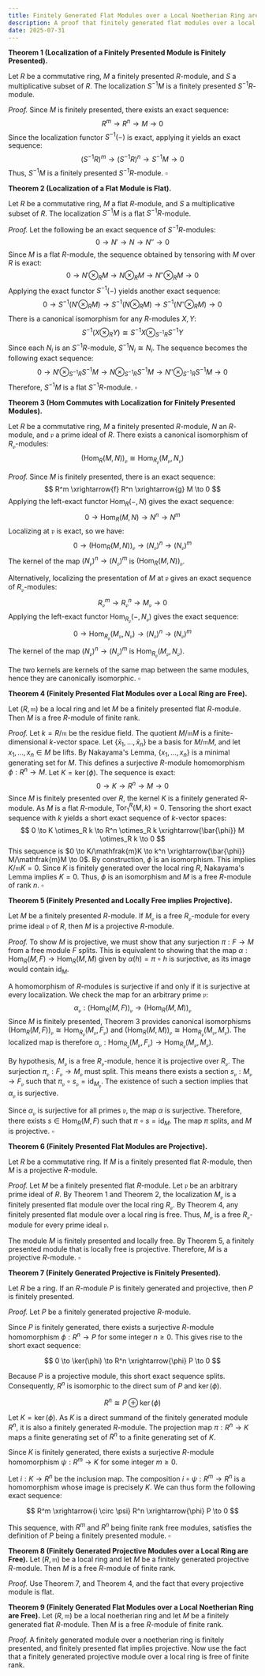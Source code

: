 ```yaml
---
title: Finitely Generated Flat Modules over a Local Noetherian Ring are Free
description: A proof that finitely generated flat modules over a local noetherian ring are free, demonstrated through localization techniques.
date: 2025-07-31
---
```


**Theorem 1 (Localization of a Finitely Presented Module is Finitely Presented).**

Let $R$ be a commutative ring, $M$ a finitely presented $R$-module, and $S$ a multiplicative subset of $R$. The localization $S^{-1}M$ is a finitely presented $S^{-1}R$-module.

*Proof.*
Since $M$ is finitely presented, there exists an exact sequence:
$$
R^m \to R^n \to M \to 0
$$
Since the localization functor $S^{-1}(-)$ is exact, applying it yields an exact sequence:
$$
(S^{-1}R)^m \to (S^{-1}R)^n \to S^{-1}M \to 0
$$
Thus, $S^{-1}M$ is a finitely presented $S^{-1}R$-module.
$\square$

**Theorem 2 (Localization of a Flat Module is Flat).**

Let $R$ be a commutative ring, $M$ a flat $R$-module, and $S$ a multiplicative subset of $R$. The localization $S^{-1}M$ is a flat $S^{-1}R$-module.

*Proof.*
Let the following be an exact sequence of $S^{-1}R$-modules:
$$
0 \to N' \to N \to N'' \to 0
$$
Since $M$ is a flat $R$-module, the sequence obtained by tensoring with $M$ over $R$ is exact:
$$
0 \to N' \otimes_R M \to N \otimes_R M \to N'' \otimes_R M \to 0
$$
Applying the exact functor $S^{-1}(-)$ yields another exact sequence:
$$
0 \to S^{-1}(N' \otimes_R M) \to S^{-1}(N \otimes_R M) \to S^{-1}(N'' \otimes_R M) \to 0
$$
There is a canonical isomorphism for any $R$-modules $X, Y$:
$$
S^{-1}(X \otimes_R Y) \cong S^{-1}X \otimes_{S^{-1}R} S^{-1}Y
$$
Since each $N_i$ is an $S^{-1}R$-module, $S^{-1}N_i \cong N_i$. The sequence becomes the following exact sequence:
$$
0 \to N' \otimes_{S^{-1}R} S^{-1}M \to N \otimes_{S^{-1}R} S^{-1}M \to N'' \otimes_{S^{-1}R} S^{-1}M \to 0
$$
Therefore, $S^{-1}M$ is a flat $S^{-1}R$-module.
$\square$

**Theorem 3 (Hom Commutes with Localization for Finitely Presented Modules).**

Let $R$ be a commutative ring, $M$ a finitely presented $R$-module, $N$ an $R$-module, and $\mathfrak{p}$ a prime ideal of $R$. There exists a canonical isomorphism of $R_\mathfrak{p}$-modules:
$$
(\operatorname{Hom}_R(M, N))_\mathfrak{p} \cong \operatorname{Hom}_{R_\mathfrak{p}}(M_\mathfrak{p}, N_\mathfrak{p})
$$

*Proof.*
Since $M$ is finitely presented, there is an exact sequence:
$$
R^m \xrightarrow{f} R^n \xrightarrow{g} M \to 0
$$
Applying the left-exact functor $\operatorname{Hom}_R(-, N)$ gives the exact sequence:
$$
0 \to \operatorname{Hom}_R(M, N) \to N^n \to N^m
$$
Localizing at $\mathfrak{p}$ is exact, so we have:
$$
0 \to (\operatorname{Hom}_R(M, N))_\mathfrak{p} \to (N_\mathfrak{p})^n \to (N_\mathfrak{p})^m
$$
The kernel of the map $(N_\mathfrak{p})^n \to (N_\mathfrak{p})^m$ is $(\operatorname{Hom}_R(M, N))_\mathfrak{p}$.

Alternatively, localizing the presentation of $M$ at $\mathfrak{p}$ gives an exact sequence of $R_\mathfrak{p}$-modules:
$$
R_\mathfrak{p}^m \to R_\mathfrak{p}^n \to M_\mathfrak{p} \to 0
$$
Applying the left-exact functor $\operatorname{Hom}_{R_\mathfrak{p}}(-, N_\mathfrak{p})$ gives the exact sequence:
$$
0 \to \operatorname{Hom}_{R_\mathfrak{p}}(M_\mathfrak{p}, N_\mathfrak{p}) \to (N_\mathfrak{p})^n \to (N_\mathfrak{p})^m
$$
The kernel of the map $(N_\mathfrak{p})^n \to (N_\mathfrak{p})^m$ is $\operatorname{Hom}_{R_\mathfrak{p}}(M_\mathfrak{p}, N_\mathfrak{p})$.

The two kernels are kernels of the same map between the same modules, hence they are canonically isomorphic.
$\square$

**Theorem 4 (Finitely Presented Flat Modules over a Local Ring are Free).**

Let $(R, \mathfrak{m})$ be a local ring and let $M$ be a finitely presented flat $R$-module. Then $M$ is a free $R$-module of finite rank.

*Proof.*
Let $k = R/\mathfrak{m}$ be the residue field. The quotient $M/\mathfrak{m}M$ is a finite-dimensional $k$-vector space. Let $\{\bar{x}_1, \dots, \bar{x}_n\}$ be a basis for $M/\mathfrak{m}M$, and let $x_1, \dots, x_n \in M$ be lifts. By Nakayama's Lemma, $\{x_1, \dots, x_n\}$ is a minimal generating set for $M$. This defines a surjective $R$-module homomorphism $\phi: R^n \to M$. Let $K = \ker(\phi)$. The sequence is exact:
$$
0 \to K \to R^n \to M \to 0
$$
Since $M$ is finitely presented over $R$, the kernel $K$ is a finitely generated $R$-module. As $M$ is a flat $R$-module, $\operatorname{Tor}_1^R(M, k) = 0$. Tensoring the short exact sequence with $k$ yields a short exact sequence of $k$-vector spaces:
$$
0 \to K \otimes_R k \to R^n \otimes_R k \xrightarrow{\bar{\phi}} M \otimes_R k \to 0
$$
This sequence is $0 \to K/\mathfrak{m}K \to k^n \xrightarrow{\bar{\phi}} M/\mathfrak{m}M \to 0$. By construction, $\bar{\phi}$ is an isomorphism. This implies $K/\mathfrak{m}K = 0$. Since $K$ is finitely generated over the local ring $R$, Nakayama's Lemma implies $K=0$. Thus, $\phi$ is an isomorphism and $M$ is a free $R$-module of rank $n$.
$\square$

**Theorem 5 (Finitely Presented and Locally Free implies Projective).**

Let $M$ be a finitely presented $R$-module. If $M_\mathfrak{p}$ is a free $R_\mathfrak{p}$-module for every prime ideal $\mathfrak{p}$ of $R$, then $M$ is a projective $R$-module.

*Proof.*
To show $M$ is projective, we must show that any surjection $\pi: F \to M$ from a free module $F$ splits. This is equivalent to showing that the map $\alpha: \operatorname{Hom}_R(M, F) \to \operatorname{Hom}_R(M, M)$ given by $\alpha(h) = \pi \circ h$ is surjective, as its image would contain $\operatorname{id}_M$.

A homomorphism of $R$-modules is surjective if and only if it is surjective at every localization. We check the map for an arbitrary prime $\mathfrak{p}$:
$$
\alpha_\mathfrak{p}: (\operatorname{Hom}_R(M, F))_\mathfrak{p} \to (\operatorname{Hom}_R(M, M))_\mathfrak{p}
$$
Since $M$ is finitely presented, Theorem 3 provides canonical isomorphisms $(\operatorname{Hom}_R(M, F))_\mathfrak{p} \cong \operatorname{Hom}_{R_\mathfrak{p}}(M_\mathfrak{p}, F_\mathfrak{p})$ and $(\operatorname{Hom}_R(M, M))_\mathfrak{p} \cong \operatorname{Hom}_{R_\mathfrak{p}}(M_\mathfrak{p}, M_\mathfrak{p})$. The localized map is therefore $\alpha_\mathfrak{p}: \operatorname{Hom}_{R_\mathfrak{p}}(M_\mathfrak{p}, F_\mathfrak{p}) \to \operatorname{Hom}_{R_\mathfrak{p}}(M_\mathfrak{p}, M_\mathfrak{p})$.

By hypothesis, $M_\mathfrak{p}$ is a free $R_\mathfrak{p}$-module, hence it is projective over $R_\mathfrak{p}$. The surjection $\pi_\mathfrak{p}: F_\mathfrak{p} \to M_\mathfrak{p}$ must split. This means there exists a section $s_\mathfrak{p}: M_\mathfrak{p} \to F_\mathfrak{p}$ such that $\pi_\mathfrak{p} \circ s_\mathfrak{p} = \operatorname{id}_{M_\mathfrak{p}}$. The existence of such a section implies that $\alpha_\mathfrak{p}$ is surjective.

Since $\alpha_\mathfrak{p}$ is surjective for all primes $\mathfrak{p}$, the map $\alpha$ is surjective. Therefore, there exists $s \in \operatorname{Hom}_R(M, F)$ such that $\pi \circ s = \operatorname{id}_M$. The map $\pi$ splits, and $M$ is projective.
$\square$

**Theorem 6 (Finitely Presented Flat Modules are Projective).**

Let $R$ be a commutative ring. If $M$ is a finitely presented flat $R$-module, then $M$ is a projective $R$-module.

*Proof.*
Let $M$ be a finitely presented flat $R$-module. Let $\mathfrak{p}$ be an arbitrary prime ideal of $R$. By Theorem 1 and Theorem 2, the localization $M_\mathfrak{p}$ is a finitely presented flat module over the local ring $R_\mathfrak{p}$. By Theorem 4, any finitely presented flat module over a local ring is free. Thus, $M_\mathfrak{p}$ is a free $R_\mathfrak{p}$-module for every prime ideal $\mathfrak{p}$.

The module $M$ is finitely presented and locally free. By Theorem 5, a finitely presented module that is locally free is projective. Therefore, $M$ is a projective $R$-module.
$\square$

**Theorem 7 (Finitely Generated Projective is Finitely Presented).**

Let $R$ be a ring. If an $R$-module $P$ is finitely generated and projective, then $P$ is finitely presented.

*Proof.*
Let $P$ be a finitely generated projective $R$-module.

Since $P$ is finitely generated, there exists a surjective $R$-module homomorphism $\phi: R^n \to P$ for some integer $n \ge 0$. This gives rise to the short exact sequence:

$$
0 \to \ker(\phi) \to R^n \xrightarrow{\phi} P \to 0
$$

Because $P$ is a projective module, this short exact sequence splits. Consequently, $R^n$ is isomorphic to the direct sum of $P$ and $\ker(\phi)$.

$$
R^n \cong P \oplus \ker(\phi)
$$

Let $K = \ker(\phi)$. As $K$ is a direct summand of the finitely generated module $R^n$, it is also a finitely generated $R$-module. The projection map $\pi: R^n \to K$ maps a finite generating set of $R^n$ to a finite generating set of $K$.

Since $K$ is finitely generated, there exists a surjective $R$-module homomorphism $\psi: R^m \to K$ for some integer $m \ge 0$.

Let $i: K \to R^n$ be the inclusion map. The composition $i \circ \psi: R^m \to R^n$ is a homomorphism whose image is precisely $K$. We can thus form the following exact sequence:

$$
R^m \xrightarrow{i \circ \psi} R^n \xrightarrow{\phi} P \to 0
$$

This sequence, with $R^m$ and $R^n$ being finite rank free modules, satisfies the definition of $P$ being a finitely presented module.
$\square$

**Theorem 8 (Finitely Generated Projective Modules over a Local Ring are Free).**
Let $(R, \mathfrak{m})$ be a local ring and let $M$ be a finitely generated projective $R$-module. Then $M$ is a free $R$-module of finite rank.

*Proof.* Use Theorem 7, and Theorem 4, and the fact that every projective module is flat.

**Theorem 9 (Finitely Generated Flat Modules over a Local Noetherian Ring are Free).**
Let $(R, \mathfrak{m})$ be a local noetherian ring and let $M$ be a finitely generated flat $R$-module. Then $M$ is a free $R$-module of finite rank.

*Proof.* A finitely generated module over a noetherian ring is finitely presented, and finitely presented flat implies projective. Now use the fact that a finitely generated projective module over a local ring is free of finite rank.
